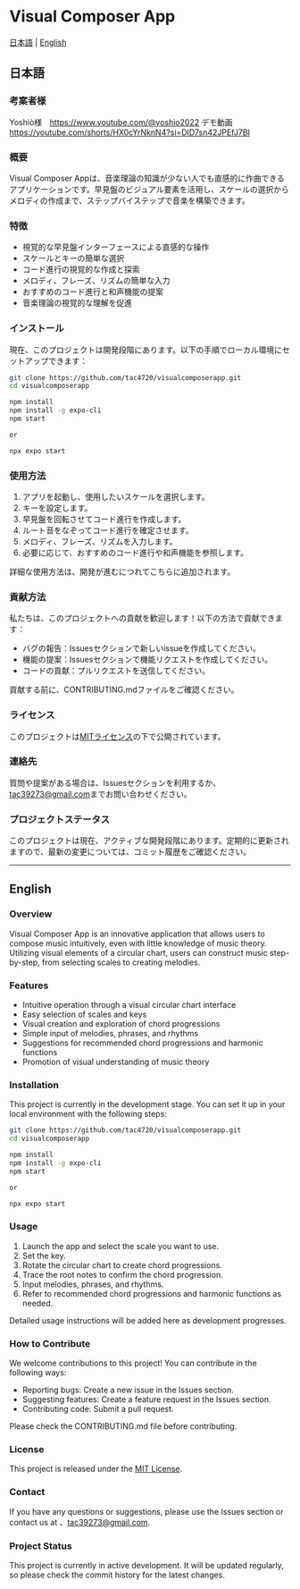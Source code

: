 # Visual Composer App

[日本語](#日本語) | [English](#english)

<a name="日本語"></a>
## 日本語


### 考案者様
Yoshiò様　https://www.youtube.com/@yoshio2022
デモ動画　https://youtube.com/shorts/HX0cYrNknN4?si=DlD7sn42JPEfJ7BI

### 概要

Visual Composer Appは、音楽理論の知識が少ない人でも直感的に作曲できるアプリケーションです。早見盤のビジュアル要素を活用し、スケールの選択からメロディの作成まで、ステップバイステップで音楽を構築できます。

### 特徴

- 視覚的な早見盤インターフェースによる直感的な操作
- スケールとキーの簡単な選択
- コード進行の視覚的な作成と探索
- メロディ、フレーズ、リズムの簡単な入力
- おすすめのコード進行と和声機能の提案
- 音楽理論の視覚的な理解を促進

### インストール

現在、このプロジェクトは開発段階にあります。以下の手順でローカル環境にセットアップできます：

```bash
git clone https://github.com/tac4720/visualcomposerapp.git
cd visualcomposerapp

npm install
npm install -g expo-cli
npm start 

or

npx expo start
```

### 使用方法

1. アプリを起動し、使用したいスケールを選択します。
2. キーを設定します。
3. 早見盤を回転させてコード進行を作成します。
4. ルート音をなぞってコード進行を確定させます。
5. メロディ、フレーズ、リズムを入力します。
6. 必要に応じて、おすすめのコード進行や和声機能を参照します。

詳細な使用方法は、開発が進むにつれてこちらに追加されます。

### 貢献方法

私たちは、このプロジェクトへの貢献を歓迎します！以下の方法で貢献できます：

- バグの報告：Issuesセクションで新しいissueを作成してください。
- 機能の提案：Issuesセクションで機能リクエストを作成してください。
- コードの貢献：プルリクエストを送信してください。

貢献する前に、CONTRIBUTING.mdファイルをご確認ください。

### ライセンス

このプロジェクトは[MITライセンス](LICENSE.md)の下で公開されています。

### 連絡先

質問や提案がある場合は、Issuesセクションを利用するか、[tac39273@gmail.com](mailto:tac39273@gmail.com)までお問い合わせください。

### プロジェクトステータス

このプロジェクトは現在、アクティブな開発段階にあります。定期的に更新されますので、最新の変更については、コミット履歴をご確認ください。

---

<a name="english"></a>
## English

### Overview

Visual Composer App is an innovative application that allows users to compose music intuitively, even with little knowledge of music theory. Utilizing visual elements of a circular chart, users can construct music step-by-step, from selecting scales to creating melodies.

### Features

- Intuitive operation through a visual circular chart interface
- Easy selection of scales and keys
- Visual creation and exploration of chord progressions
- Simple input of melodies, phrases, and rhythms
- Suggestions for recommended chord progressions and harmonic functions
- Promotion of visual understanding of music theory

### Installation

This project is currently in the development stage. You can set it up in your local environment with the following steps:


```bash
git clone https://github.com/tac4720/visualcomposerapp.git
cd visualcomposerapp

npm install
npm install -g expo-cli
npm start 

or

npx expo start

```
### Usage

1. Launch the app and select the scale you want to use.
2. Set the key.
3. Rotate the circular chart to create chord progressions.
4. Trace the root notes to confirm the chord progression.
5. Input melodies, phrases, and rhythms.
6. Refer to recommended chord progressions and harmonic functions as needed.

Detailed usage instructions will be added here as development progresses.

### How to Contribute

We welcome contributions to this project! You can contribute in the following ways:

- Reporting bugs: Create a new issue in the Issues section.
- Suggesting features: Create a feature request in the Issues section.
- Contributing code: Submit a pull request.

Please check the CONTRIBUTING.md file before contributing.

### License

This project is released under the [MIT License](LICENSE.md).

### Contact

If you have any questions or suggestions, please use the Issues section or contact us at 、[tac39273@gmail.com](mailto:tac39273@gmail.com).

### Project Status

This project is currently in active development. It will be updated regularly, so please check the commit history for the latest changes.
